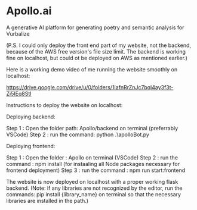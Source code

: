 # Apollo.ai
A generative AI platform for generating poetry and semantic analysis for Vurbalize

(P.S. I could only deploy the front end part of my website, not the backend, because of the AWS free version's file size limit. The backend is working fine on localhost, but could ot be deployed on AWS as mentioned earlier.)

Here is a working demo video of me running the website smoothly on localhost:

https://drive.google.com/drive/u/0/folders/1IafnRrZnJc7bql4ay3f3t-Zi5IEq8StI

Instructions to deploy the website on localhost:

Deploying backend:

Step 1 : Open the folder path: Apollo/backend on terminal (preferrably VSCode)
Step 2 : run the command: python .\apolloBot.py

Deploying frontend:

Step 1 : Open the folder : Apollo on terminal (VSCode)
Step 2 : run the command : npm install (for instaaling all Node packages necessary for frontend deployment)
Step 3 : run the command : npm run start:frontend

The website is now deployed on localhost with a proper working flask backend.
(Note: if any libraries are not recognized by the editor, run the commands:
 pip install {library_name} on terminal
 so that the necessary libraries are installed in the path.)
